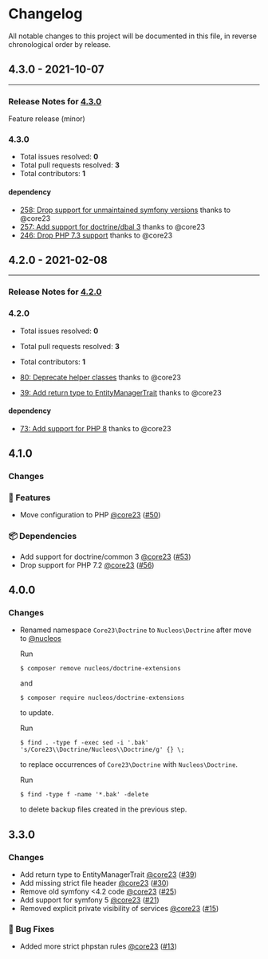 # Changelog

All notable changes to this project will be documented in this file, in reverse chronological order by release.

## 4.3.0 - 2021-10-07


-----

### Release Notes for [4.3.0](https://github.com/nucleos/nucleos-doctrine-extensions/milestone/3)

Feature release (minor)

### 4.3.0

- Total issues resolved: **0**
- Total pull requests resolved: **3**
- Total contributors: **1**

#### dependency

 - [258: Drop support for unmaintained symfony versions](https://github.com/nucleos/nucleos-doctrine-extensions/pull/258) thanks to @core23
 - [257: Add support for doctrine/dbal 3](https://github.com/nucleos/nucleos-doctrine-extensions/pull/257) thanks to @core23
 - [246: Drop PHP 7.3 support](https://github.com/nucleos/nucleos-doctrine-extensions/pull/246) thanks to @core23

## 4.2.0 - 2021-02-08



-----

### Release Notes for [4.2.0](https://github.com/nucleos/nucleos-doctrine-extensions/milestone/1)



### 4.2.0

- Total issues resolved: **0**
- Total pull requests resolved: **3**
- Total contributors: **1**

 - [80: Deprecate helper classes](https://github.com/nucleos/nucleos-doctrine-extensions/pull/80) thanks to @core23
 - [39: Add return type to EntityManagerTrait](https://github.com/nucleos/nucleos-doctrine-extensions/pull/39) thanks to @core23

#### dependency

 - [73: Add support for PHP 8](https://github.com/nucleos/nucleos-doctrine-extensions/pull/73) thanks to @core23

## 4.1.0

### Changes

### 🚀 Features

- Move configuration to PHP [@core23] ([#50])

### 📦 Dependencies

- Add support for doctrine/common 3 [@core23] ([#53])
- Drop support for PHP 7.2 [@core23] ([#56])

## 4.0.0

### Changes

* Renamed namespace `Core23\Doctrine` to `Nucleos\Doctrine` after move to [@nucleos]

  Run

  ```
  $ composer remove nucleos/doctrine-extensions
  ```

  and

  ```
  $ composer require nucleos/doctrine-extensions
  ```

  to update.

  Run

  ```
  $ find . -type f -exec sed -i '.bak' 's/Core23\\Doctrine/Nucleos\\Doctrine/g' {} \;
  ```

  to replace occurrences of `Core23\Doctrine` with `Nucleos\Doctrine`.

  Run

  ```
  $ find -type f -name '*.bak' -delete
  ```

  to delete backup files created in the previous step.

## 3.3.0

### Changes

- Add return type to EntityManagerTrait [@core23] ([#39])
- Add missing strict file header [@core23] ([#30])
- Remove old symfony <4.2 code [@core23] ([#25])
- Add support for symfony 5 [@core23] ([#21])
- Removed explicit private visibility of services [@core23] ([#15])

### 🐛 Bug Fixes

- Added more strict phpstan rules [@core23] ([#13])

[#56]: https://github.com/nucleos/nucleos-doctrine-extensions/pull/56
[#53]: https://github.com/nucleos/nucleos-doctrine-extensions/pull/53
[#50]: https://github.com/nucleos/nucleos-doctrine-extensions/pull/50
[#39]: https://github.com/nucleos/nucleos-doctrine-extensions/pull/39
[#30]: https://github.com/nucleos/nucleos-doctrine-extensions/pull/30
[#25]: https://github.com/nucleos/nucleos-doctrine-extensions/pull/25
[#21]: https://github.com/nucleos/nucleos-doctrine-extensions/pull/21
[#15]: https://github.com/nucleos/nucleos-doctrine-extensions/pull/15
[#13]: https://github.com/nucleos/nucleos-doctrine-extensions/pull/13
[@nucleos]: https://github.com/nucleos
[@core23]: https://github.com/core23
